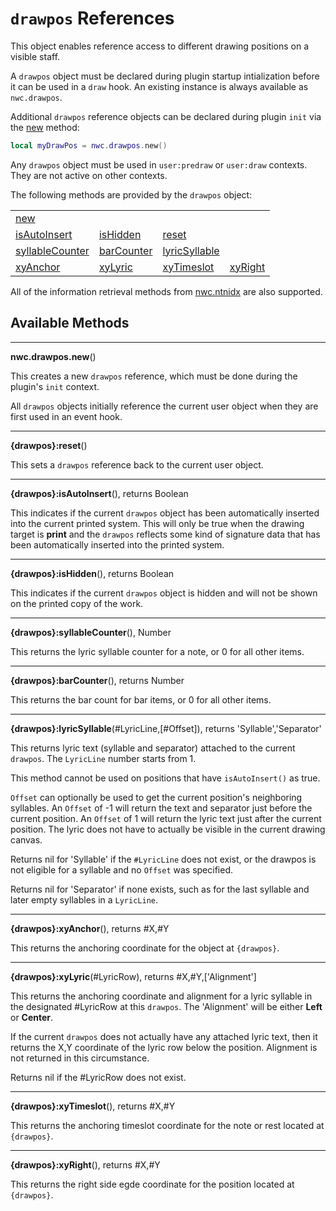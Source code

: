 # `drawpos` References
This object enables reference access to different drawing positions on a visible staff.

A `drawpos` object must be declared during plugin startup intialization before it can be used in a `draw` hook. 
An existing instance is always available as `nwc.drawpos`.

Additional `drawpos` reference objects can be declared during plugin `init` via the <a href="#new">new</a> method:

```Lua
local myDrawPos = nwc.drawpos.new()
```

Any `drawpos` object must be used in `user:predraw` or `user:draw` contexts. They are not active on other contexts.

The following methods are provided by the `drawpos` object:

<table>
<tr>
<td><a href="#new">new</a></td>
</tr><tr>
<td><a href="#isAutoInsert">isAutoInsert</a></td>
<td><a href="#isHidden">isHidden</a></td>
<td><a href="#reset">reset</a></td>
</tr><tr>
<td><a href="#syllableCounter">syllableCounter</a></td>
<td><a href="#barCounter">barCounter</a></td>
<td><a href="#lyricSyllable">lyricSyllable</a></td>
</tr><tr>
<td><a href="#xyAnchor">xyAnchor</a></td>
<td><a href="#xyLyric">xyLyric</a></td>
<td><a href="#xyTimeslot">xyTimeslot</a></td>
<td><a href="#xyRight">xyRight</a></td>
</tr>
</table>

All of the information retrieval methods from [nwc.ntnidx](nwc.ntnidx.md#methodlist) are also supported.


## Available Methods

------------------
<a name="new"></a>
**nwc.drawpos.new**()

This creates a new `drawpos` reference, which must be done during the plugin's `init` context.

All `drawpos` objects initially reference the current user object when they are first used in an event hook.


------------------
<a name="reset"></a>
**{drawpos}:reset**()

This sets a `drawpos` reference back to the current user object.


------------------
<a name="isAutoInsert"></a>
**{drawpos}:isAutoInsert**(), returns Boolean

This indicates if the current `drawpos` object has been automatically inserted into the current printed system. This will only be true when the drawing target is **print** and the
`drawpos` reflects some kind of signature data that has been automatically inserted into the printed system.


------------------
<a name="isHidden"></a>
**{drawpos}:isHidden**(), returns Boolean

This indicates if the current `drawpos` object is hidden and will not be shown on the printed copy of the work.


------------------
<a name="syllableCounter"></a>
**{drawpos}:syllableCounter**(), Number

This returns the lyric syllable counter for a note, or 0 for all other items.


------------------
<a name="barCounter"></a>
**{drawpos}:barCounter**(), returns Number

This returns the bar count for bar items, or 0 for all other items.


------------------
<a name="lyricSyllable"></a>
**{drawpos}:lyricSyllable**(#LyricLine,[#Offset]), returns 'Syllable','Separator'

This returns lyric text (syllable and separator) attached to the current `drawpos`. The `LyricLine` number starts from 1.

This method cannot be used on positions that have `isAutoInsert()` as true.

`Offset` can optionally be used to get the current position's neighboring syllables. An `Offset` of -1 will return the text and separator just before the current position.
An `Offset` of 1 will return the lyric text just after the current position. The lyric does not have to actually be visible in the current drawing canvas.

Returns nil for 'Syllable' if the `#LyricLine` does not exist, or the drawpos is not eligible for a syllable and no `Offset` was specified.

Returns nil for 'Separator' if none exists, such as for the last syllable and later empty syllables in a `LyricLine`.


------------------
<a name="xyAnchor"></a>
**{drawpos}:xyAnchor**(), returns #X,#Y

This returns the anchoring coordinate for the object at `{drawpos}`.


------------------
<a name="xyLyric"></a>
**{drawpos}:xyLyric**(#LyricRow), returns #X,#Y,['Alignment']

This returns the anchoring coordinate and alignment for a lyric syllable in the designated #LyricRow at this `drawpos`.
The 'Alignment' will be either **Left** or **Center**.

If the current `drawpos` does not actually have any attached lyric text, then it returns the X,Y coordinate of the lyric row below the position. Alignment is not returned
in this circumstance.

Returns nil if the #LyricRow does not exist.


------------------
<a name="xyTimeslot"></a>
**{drawpos}:xyTimeslot**(), returns #X,#Y

This returns the anchoring timeslot coordinate for the note or rest located at `{drawpos}`.


------------------
<a name="xyRight"></a>
**{drawpos}:xyRight**(), returns #X,#Y

This returns the right side egde coordinate for the position located at `{drawpos}`.
